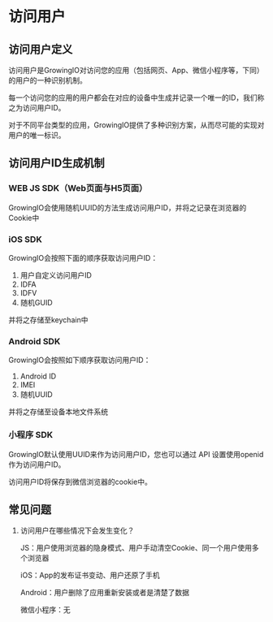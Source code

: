 # 访问用户

## 访问用户定义

访问用户是GrowingIO对访问您的应用（包括网页、App、微信小程序等，下同）的用户的一种识别机制。

每一个访问您的应用的用户都会在对应的设备中生成并记录一个唯一的ID，我们称之为访问用户ID。

对于不同平台类型的应用，GrowingIO提供了多种识别方案，从而尽可能的实现对用户的唯一标识。

## 访问用户ID生成机制

### WEB JS SDK（Web页面与H5页面）

GrowingIO会使用随机UUID的方法生成访问用户ID，并将之记录在浏览器的Cookie中

### iOS SDK

GrowingIO会按照下面的顺序获取访问用户ID：

1. 用户自定义访问用户ID
2. IDFA
3. IDFV
4. 随机GUID

并将之存储至keychain中

### Android SDK

GrowingIO会按照如下顺序获取访问用户ID：

1. Android ID
2. IMEI
3. 随机UUID

并将之存储至设备本地文件系统

### 小程序 SDK

GrowingIO默认使用UUID来作为访问用户ID，您也可以通过 API 设置使用openid作为访问用户ID。

访问用户ID将保存到微信浏览器的cookie中。

## 常见问题

1. 访问用户在哪些情况下会发生变化？

   JS：用户使用浏览器的隐身模式、用户手动清空Cookie、同一个用户使用多个浏览器

   iOS：App的发布证书变动、用户还原了手机

   Android：用户删除了应用重新安装或者是清楚了数据

   微信小程序：无



